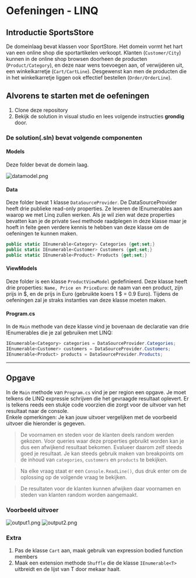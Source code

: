 # Oefeningen - LINQ 

## Introductie SportsStore
De domeinlaag bevat klassen voor SportStore. 
Het domein vormt het hart van een online shop die sportartikelen verkoopt. Klanten (`Customer/City`) kunnen in de online shop browsen doorheen de producten (`Product/Category`), en deze naar wens toevoegen aan, of verwijderen uit, een winkelkarretje (`Cart/CartLine`). Desgewenst kan men de producten die in het winkelkarretje liggen ook effectief bestellen (`Order/OrderLine`). 

## Alvorens te starten met de oefeningen
1. Clone deze repository
2. Bekijk de solution in visual studio en lees volgende instructies **grondig** door.

### De solution(.sln) bevat volgende componenten
#### Models
Deze folder bevat de domein laag. 

![datamodel.png](https://github.com/lucvervoort/Exercises/tree/master/LinqSportsStore/SportsStore/datamodel.PNG "Domein")
#### Data
Deze folder bevat 1 klasse `DataSourceProvider`. De DataSourceProvider heeft drie publieke read-only properties. Ze leveren de IEnumerables aan waarop we met Linq zullen werken. 
Als je wil zien wat deze properties bevatten kan je de private `Seed` methode raadplegen in deze klasse maar je hoeft in feite geen verdere kennis te hebben van deze klasse om de oefeningen te kunnen maken.
```cs
public static IEnumerable<Category> Categories {get;set;}
public static IEnumerable<Customer> Customers {get;set;}
public static IEnumerable<Product> Products {get;set;}
```
#### ViewModels
Deze folder is een klasse `ProductViewModel` gedefinieerd. Deze klasse heeft drie properties: `Name, Price en PriceEuro`: de naam van een product, zijn prijs in $, en de prijs in Euro (gebruikte koers 1 $ = 0.9 Euro). Tijdens de oefeningen zal je straks instanties van deze klasse moeten maken.
#### Program.cs
In de `Main` methode van deze klasse vind je bovenaan de declaratie van drie IEnumerables die je zal gebruiken met LINQ:
```cs
IEnumerable<Category> categories = DataSourceProvider.Categories;
IEnumerable<Customer> customers = DataSourceProvider.Customers;
IEnumerable<Product> products = DataSourceProvider.Products;
```

---

## Opgave
In de `Main` methode van `Program.cs` vind je per region een opgave. Je moet telkens de LINQ expressie schrijven die het gevraagde resultaat oplevert. Er is telkens reeds een stukje code voorzien die zorgt voor de uitvoer van het resultaat naar de console.  
Enkele opmerkingen:
Je kan jouw uitvoer vergelijken met de voorbeeld uitvoer die hieronder is gegeven. 

> De voornamen en steden voor de klanten deels random werden gekozen. Voor queries waar deze properties gebruikt worden kan je dus een afwijkend resultaat bekomen. Evalueer daarom zelf steeds goed je resultaat. Je kan steeds gebruik maken van breakpoints om de inhoud van `categories`, `customers` en `products` te bekijken.

> Na elke vraag staat er een `Console.ReadLine()`, dus druk enter om de oplossing op de volgende vraag te bekijken. 

> De resultaten voor de klanten kunnen afwijken daar voornamen en steden van klanten random worden aangemaakt.

### Voorbeeld uitvoer
![output1.png](https://github.com/lucvervoort/Exercises/tree/master/LinqSportsStore/SportsStore/output1.png "Voorbeeld Uitvoer")
![output2.png](https://github.com/lucvervoort/Exercises/tree/master/LinqSportsStore/SportsStore/output2.png "Voorbeeld Uitvoer Vervolg")

### Extra
1. Pas de klasse `Cart` aan, maak gebruik van expression bodied function members 
2. Maak een extension methode `Shuffle` die de klasse `IEnumerable<T>` uitbreidt en de lijst van T door mekaar haalt.
